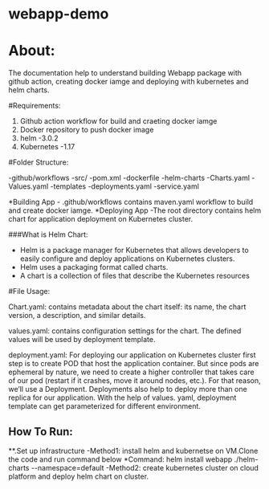 # webapp-demo

# About:
The documentation help to understand building Webapp package with github action, creating docker iamge and deploying with kubernetes and helm charts.

#Requirements:

1. Github action workflow for build and craeting docker iamge
2. Docker repository to push docker image
3. helm	-3.0.2
4. Kubernetes	-1.17


#Folder Structure:

-github/workflows
-src/
-pom.xml
-dockerfile
-helm-charts
  -Charts.yaml
  -Values.yaml
  -templates
    -deployments.yaml
    -service.yaml

*Building App - .github/workflows contains maven.yaml workflow to build and create docker iamge.
*Deploying App -The root directory contains helm chart for application deployment on Kubernetes cluster.

###What is Helm Chart:

- Helm is a package manager for Kubernetes that allows developers to easily configure and deploy applications on Kubernetes clusters.
- Helm uses a packaging format called charts.
- A chart is a collection of files that describe the Kubernetes resources
	
#File Usage:

Chart.yaml: contains metadata about the chart itself: its name, the chart version, a description, and similar details.

values.yaml: contains configuration settings for the chart. The defined values will be used by deployment template.

deployment.yaml: For deploying our application on Kubernetes cluster first step is to create POD that host the application container. But since pods are ephemeral by nature,
we need to create a higher controller that takes care of our pod (restart if it crashes, move it around nodes, etc.). For that reason, we’ll use a Deployment. Deployments also help to deploy more than one replica for our application.
With the help of values. yaml, deployment template can get parameterized for different environment.


## How To Run:

**.Set up infrastructure
    -Method1: install helm and kubernetse on VM.Clone the code and run command below
        *Command: helm install webapp ./helm-charts --namespace=default
    -Method2: create kubernetes cluster on cloud platform and deploy helm chart on cluster.


